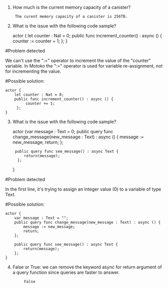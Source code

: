 1. How much is the current memory capacity of a canister?

        The curent memory capacity of a canister is 256TB.

2. What is the issue with the following code sample?

    actor {
        let counter : Nat = 0;
        public func increment_counter() : async () {
             counter := counter + 1;
        };
    }

#Problem detected

We can't use the ":=" operator to increment the value of the "counter" variable. In Motoko the ":=" operator is used for variable re-assignment, not for incrementing the value.

#Possible solution:

    actor {
        let counter : Nat = 0;
        public func increment_counter() : async () {
             counter += 1;
         };
    }


3. What is the issue with the following code sample?

    actor {var message : Text = 0;
            public query func change_message(new_message : Text) : async () {
            message := new_message;
            return;
        };
  
        public query func see_message() : async Text {
            return(message);
         };
    }

#Problem detected

In the first line, it's trying to assign an integer value (0) to a variable of type Text. 

#Possible solution:

    actor {
        var message : Text = "";
        public query func change_message(new_message : Text) : async () {
            message := new_message;
            return;
        };
  
        public query func see_message() : async Text {
            return(message);
        };
    }


4. False or True: we can remove the keyword async for return argument of a query function since queries are faster to answer.
            
            False
